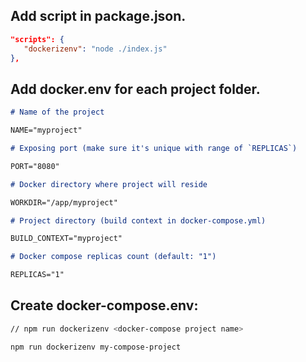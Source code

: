 ## Add script in **package.json**.
```json
"scripts": {
   "dockerizenv": "node ./index.js"
},
```

## Add **docker.env** for each project folder.
```md
# Name of the project

NAME="myproject"

# Exposing port (make sure it's unique with range of `REPLICAS`)

PORT="8080"

# Docker directory where project will reside

WORKDIR="/app/myproject"

# Project directory (build context in docker-compose.yml)

BUILD_CONTEXT="myproject"

# Docker compose replicas count (default: "1")

REPLICAS="1"
```

## Create **docker-compose.env**:
```bash
// npm run dockerizenv <docker-compose project name>

npm run dockerizenv my-compose-project
```